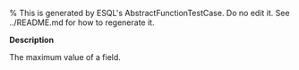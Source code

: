 % This is generated by ESQL's AbstractFunctionTestCase. Do no edit it. See ../README.md for how to regenerate it.

**Description**

The maximum value of a field.

